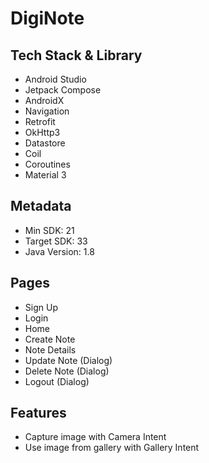 # DigiNote

## Tech Stack & Library
- Android Studio
- Jetpack Compose
- AndroidX
- Navigation
- Retrofit
- OkHttp3
- Datastore
- Coil
- Coroutines
- Material 3

## Metadata
- Min SDK: 21
- Target SDK: 33
- Java Version: 1.8

## Pages
- Sign Up
- Login
- Home
- Create Note
- Note Details
- Update Note (Dialog)
- Delete Note (Dialog)
- Logout (Dialog)

## Features
- Capture image with Camera Intent 
- Use image from gallery with Gallery Intent


